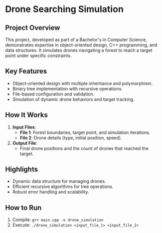 # Drone Searching Simulation

## Project Overview
This project, developed as part of a Bachelor's in Computer Science, demonstrates expertise in object-oriented design, C++ programming, and data structures. It simulates drones navigating a forest to reach a target point under specific constraints.

## Key Features
- Object-oriented design with multiple inheritance and polymorphism.
- Binary tree implementation with recursive operations.
- File-based configuration and validation.
- Simulation of dynamic drone behaviors and target tracking.

## How It Works
1. **Input Files**:
   - **File 1**: Forest boundaries, target point, and simulation iterations.
   - **File 2**: Drone details (type, initial position, speed).
2. **Output File**:
   - Final drone positions and the count of drones that reached the target.

## Highlights
- Dynamic data structure for managing drones.
- Efficient recursive algorithms for tree operations.
- Robust error handling and scalability.

## How to Run
1. Compile: `g++ main.cpp -o drone_simulation`
2. Execute: `./drone_simulation <input_file_1> <input_file_2>`
